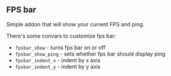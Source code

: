 FPS bar
------------------------
Simple addon that will show your current FPS and ping.

There's some convars to customize fps bar:

- `fpsbar_show` \- turns fps bar on or off
- `fpsbar_show_ping` \- sets whether fps bar should display ping
- `fpsbar_indent_x` \- indent by x axis
- `fpsbar_indent_y` \- indent by y axis
